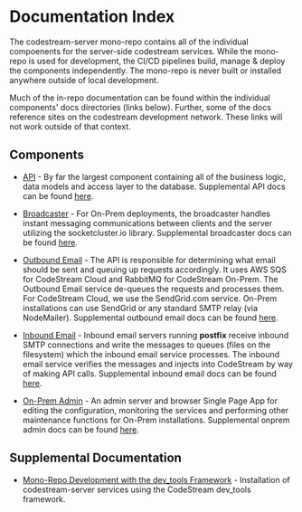 # Documentation Index

The codestream-server mono-repo contains all of the individual compoenents for
the server-side codestream services. While the mono-repo is used for
development, the CI/CD pipelines build, manage & deploy the components
independently. The mono-repo is never built or installed anywhere outside of
local development.

Much of the in-repo documentation can be found within the individual components'
docs directories (links below). Further, some of the docs reference sites on the
codestream development network. These links will not work outside of that
context.

## Components

* [API](../api_server/README.md) - By far the largest component containing all
  of the business logic, data models and access layer to the database.
  Supplemental API docs can be found [here](../api_server/docs/README.md).

* [Broadcaster](../broadcaster/README.md) - For On-Prem deployments, the
  broadcaster handles instant messaging communications between clients and the
  server utilizing the socketcluster.io library. Supplemental broadcaster docs
  can be found [here](../broadcaster/docs/README.md).

* [Outbound Email](../outbound_email/README.md) - The API is responsible
  for determining what email should be sent and queuing up requests accordingly.
  It uses AWS SQS for CodeStream Cloud and RabbitMQ for CodeStream On-Prem. The
  Outbound Email service de-queues the requests and processes them. For
  CodeStream Cloud, we use the SendGrid.com service. On-Prem installations can
  use SendGrid or any standard SMTP relay (via NodeMailer). Supplemental
  outbound email docs can be found [here](../outbound_email/docs/README.md).

* [Inbound Email](../inbound_email/README.md) - Inbound email servers
  running **postfix** receive inbound SMTP connections and write the messages to
  queues (files on the filesystem) which the inbound email service processes.
  The inbound email service verifies the messages and injects into CodeStream by
  way of making API calls. Supplemental inbound email docs can be found
  [here](../inbound_email/docs/README.md).

* [On-Prem Admin](../onprem_admin/README.md) - An admin server and browser
  Single Page App for editing the configuration, monitoring the services and
  performing other maintenance functions for On-Prem installations. Supplemental
  onprem admin docs can be found [here](../onprem_admin/docs/README.md).

## Supplemental Documentation
* [Mono-Repo Development with the dev_tools Framework](codestream-sandbox-setup.md) -
  Installation of codestream-server services using the CodeStream dev_tools
  framework.

